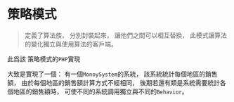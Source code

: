 # 策略模式

> 定義了算法族， 分別封裝起來， 讓他們之間可以相互替換， 此模式讓算法的變化獨立與使用算法的客戶端。


此爲該 策略模式的`PHP`實現


大致是實現了一個： 有一個`MonoySystem`的系統， 該系統統計每個地區的銷售額， 由於每個地區的銷售額計算方式不經相同， 後期若還有類是系統需要統計各個地區的銷售額時， 可使不同的系統調用獨立與不同的`Behavior`。
